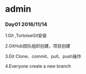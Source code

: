 # admin
 ### Day01   2016/11/14
 
  1.Git ,TortoiseGit安装 
 
  2.GitHub团队组织创建，项目创建
 
  3.Git Clone、commit、pull、push操作
 
  4.Everyone create a new branch
